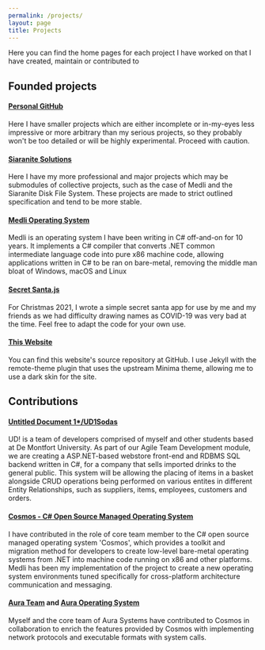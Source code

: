 ```yaml
---
permalink: /projects/
layout: page
title: Projects
---
```


Here you can find the home pages for each project I have worked on that I have created, maintain or contributed to  

## Founded projects
#### [Personal GitHub](https://github.com/Arawn-Davies)
Here I have smaller projects which are either incomplete or in-my-eyes less impressive or more arbitrary than my serious projects, so they probably won't be too detailed or will be highly experimental. Proceed with caution.  
#### [Siaranite Solutions](/projects/siaranite.md)  
Here I have my more professional and major projects which may be submodules of collective projects, such as the case of Medli and the Siaranite Disk File System. These projects are made to strict outlined specification and tend to be more stable.  
#### [Medli Operating System](/projects/medli.md)  
Medli is an operating system I have been writing in C# off-and-on for 10 years. It implements a C# compiler that converts .NET common intermediate language code into pure x86 machine code, allowing applications written in C# to be ran on bare-metal, removing the middle man bloat of Windows, macOS and Linux
#### [Secret Santa.js](/secret-santa/)
For Christmas 2021, I wrote a simple secret santa app for use by me and my friends as we had difficulty drawing names as COVID-19 was very bad at the time. Feel free to adapt the code for your own use. 
#### [This Website](https://github.com/Arawn-Davies/arawn-davies.github.io)
You can find this website's source repository at GitHub. I use Jekyll with the remote-theme plugin that uses the upstream Minima theme, allowing me to use a dark skin for the site.  

## Contributions  
#### [Untitled Document 1*/UD1Sodas](https://github.com/untitled-doc-1/ud1sodas)  
UD! is a team of developers comprised of myself and other students based at De Montfort University. As part of our Agile Team Development module, we are creating a ASP.NET-based webstore front-end and RDBMS SQL backend written in C#, for a company that sells imported drinks to the general public. This system will be allowing the placing of items in a basket alongside CRUD operations being performed on various entites in different Entity Relationships, such as suppliers, items, employees, customers and orders.  
#### [Cosmos - C# Open Source Managed Operating System](https://github.com/CosmosOS/Cosmos)  
I have contributed in the role of core team member to the C# open source managed operating system 'Cosmos', which provides a toolkit and migration method for developers to create low-level bare-metal operating systems from .NET into machine code running on x86 and other platforms.  
Medli has been my implementation of the project to create a new operating system environments tuned specifically for cross-platform architecture communication and messaging.  
#### [Aura Team](https://github.com/aura-systems) and [Aura Operating System](https://github.com/aura-systems/Aura-Operating-System)  
Myself and the core team of Aura Systems have contributed to Cosmos in collaboration to enrich the features provided by Cosmos with implementing network protocols and executable formats with system calls.  
  
  
